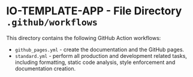 # IO-TEMPLATE-APP - File Directory **`.github/workflows`**

This directory contains the following GitHub Action workflows:

- `github_pages.yml` - create the documentation and the GitHub pages.
- `standard.yml` - perform all production and development related tasks, including formatting, static code analysis, style enforcement and documentation creation.
